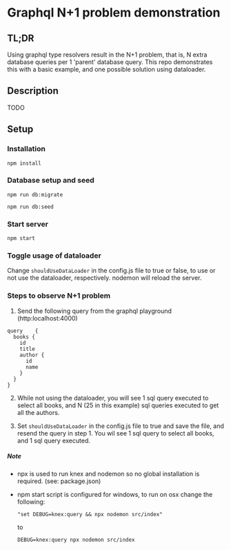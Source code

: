 # Graphql N+1 problem demonstration

## TL;DR

Using graphql type resolvers result in the N+1 problem, that is, N extra database queries per 1 'parent' database query. This repo demonstrates this with a basic example, and one possible solution using dataloader.

## Description

TODO

## Setup

### Installation

`npm install`

### Database setup and seed

`npm run db:migrate`

`npm run db:seed`

### Start server

`npm start`

### Toggle usage of dataloader

Change `shouldUseDataLoader` in the config.js file to true or false, to use or not use the dataloader, respectively. nodemon will reload the server.

### Steps to observe N+1 problem

1. Send the following query from the graphql playground (http:localhost:4000)

```
query	 {
  books {
    id
    title
    author {
      id
      name
    }
  }
}
```

2. While not using the dataloader, you will see 1 sql query executed to select all books, and N (25 in this example) sql queries executed to get all the authors.

3) Set `shouldUseDataLoader` in the config.js file to true and save the file, and resend the query in step 1. You wil see 1 sql query to select all books, and 1 sql query executed.

##### Note

- npx is used to run knex and nodemon so no global installation is required. (see: package.json)

- npm start script is configured for windows, to run on osx change the following:

  `"set DEBUG=knex:query && npx nodemon src/index"`

  to

  `DEBUG=knex:query npx nodemon src/index`
